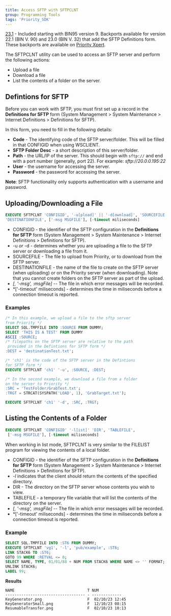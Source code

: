 ```yaml
---
title: Access SFTP with SFTPCLNT
group: Programming Tools
tags: 'Priority_SDK'
---
```


[23.1]() - Included starting with BIN95 version 9. Backports available for version 22.1 (BIN V. 90) and 23.0 (BIN V. 32) that add the SFTP Definitions form. These backports are available on [Priority Xpert](https://support.priority-software.com/).

The SFTPCLNT utility can be used to access an SFTP server and perform the following actions:

- Upload a file
- Download a file
- List the contents of a folder on the server.

## Defintions for SFTP

Before you can work with SFTP, you must first set up a record in the **Definitions for SFTP** form (System Management > System Maintenance > Internet Definitions > Definitions for SFTP).

In this form, you need to fill in the following details:
- **Code** - The identifying code of the SFTP server/folder. This will be filled in that CONFIGID when using WSCLIENT.
- **SFTP Folder Desc** - a short description of this server/folder.
- **Path** - the URL/IP of the server. This should begin with <code>sftp://</code> and end with a port number (generally, port 22). For example: *sftp://20.0.0.195:22*
- **User** - the username for accessing the server.
- **Password**  - the password for accessing the server.

**Note**: SFTP functionality only supports authentication with a username and password.


## Uploading/Downloading a File

```sql
EXECUTE SFTPCLNT 'CONFIGID', '-u[pload]' || '-d[ownload]', 'SOURCEFILE',
'DESTINATIONFILE', ['-msg MSGFILE'], [-timeout miliseconds]
```

- CONFIGID - the identifier of the SFTP configuration in the **Definitions for SFTP** form (System Management > System Maintenance > Internet Definitions > Definitions for SFTP).
- -u *or* -d - determines whether you are uploading a file to the SFTP server or downloading a file from it.
- SOURCEFILE - The file to upload from Priority, or to download from the SFTP server.
- DESTINATIONFILE - the name of the file to create on the SFTP server (when uploading) or on the Priority server (when downloading). Note that you cannot create folders on the SFTP server as part of the upload.
- *\[, \'-msg\', :msgFile\]* -- The file in which error messages will
    be recorded.
- *\['-timeout' miliseconds\] - determines the time in miliseconds before a connection timeout is reported.



### Examples

```sql
/* In this example, we upload a file to the sftp server 
from Priority */
SELECT SQL.TMPFILE INTO :SOURCE FROM DUMMY;
SELECT 'THIS IS A TEST' FROM DUMMY
ASCII :SOURCE;
/* filepaths on the SFTP server are relative to the path
 provided in the Defintions for SFTP form */
:DEST = 'destinationTest.txt';

/* 'ch1' is the code of the SFTP server in the Defintions 
for SFTP form */
EXECUTE SFTPCLNT 'ch1' '-u', :SOURCE, :DEST;

/* In the second example, we download a file from a folder 
on the server to Priority */
:SRC = 'TestFolder/GrabTest.txt';
:TRGT = STRCAT(SYSPATH('LOAD', 1), 'GrabTarget.txt');

EXECUTE SFTPCLNT 'ch1' '-d', :SRC, :TRGT;
```

## Listing the Contents of a Folder

```sql
EXECUTE SFTPCLNT 'CONFIGID' '-l[ist]' 'DIR', 'TABLEFILE',
 ['-msg MSGFILE'], [-timeout miliseconds]
```

When working in list mode, SFTPCLNT is very similar to the FILELIST program for viewing the contents of a local folder.

- CONFIGID - the identifier of the SFTP configuration in the **Definitions for SFTP** form (System Management > System Maintenance > Internet Definitions > Definitions for SFTP).
- *-l* indicates that the client should return the contents of the specified directory.
- DIR - The directory on the SFTP server whose contents you wish to view.
- TABLEFILE - a temporary file variable that will list the contents of the directory on the server.
- *\[, \'-msg\', :msgFile\]* -- The file in which error messages will
    be recorded.
- *\['-timeout' miliseconds\] - determines the time in miliseconds before a connection timeout is reported.

### Example

```sql
SELECT SQL.TMPFILE INTO :ST6 FROM DUMMY;
EXECUTE SFTPCLNT 'vg1', '-l', 'pub/example', :ST6;
LINK STACK6 TO :ST6;
GOTO 99 WHERE :RETVAL <= 0;
SELECT NAME, TYPE, 01/01/88 + NUM FROM STACK6 WHERE NAME <> '' FORMAT;
UNLINK STACK6;
LABEL 99;
```

**Results**

```text
NAME                                T NUM           
----------------------------------- - ------------- 
KeyGenerator.png                    F  02/10/23 12:45
KeyGeneratorSmall.png               F  12/10/23 08:15
ResumableTransfer.png               F  02/10/23 10:13 
```